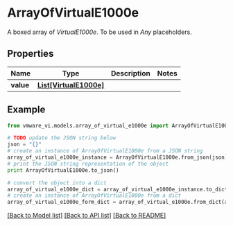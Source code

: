 # ArrayOfVirtualE1000e

A boxed array of *VirtualE1000e*. To be used in *Any* placeholders. 

## Properties
Name | Type | Description | Notes
------------ | ------------- | ------------- | -------------
**value** | [**List[VirtualE1000e]**](VirtualE1000e.md) |  | 

## Example

```python
from vmware_vi.models.array_of_virtual_e1000e import ArrayOfVirtualE1000e

# TODO update the JSON string below
json = "{}"
# create an instance of ArrayOfVirtualE1000e from a JSON string
array_of_virtual_e1000e_instance = ArrayOfVirtualE1000e.from_json(json)
# print the JSON string representation of the object
print ArrayOfVirtualE1000e.to_json()

# convert the object into a dict
array_of_virtual_e1000e_dict = array_of_virtual_e1000e_instance.to_dict()
# create an instance of ArrayOfVirtualE1000e from a dict
array_of_virtual_e1000e_form_dict = array_of_virtual_e1000e.from_dict(array_of_virtual_e1000e_dict)
```
[[Back to Model list]](../README.md#documentation-for-models) [[Back to API list]](../README.md#documentation-for-api-endpoints) [[Back to README]](../README.md)


